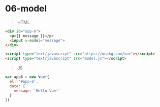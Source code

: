 # 06-model

>HTML
```html
<div id="app-6">
  <p>{{ message }}</p>
  <input v-model="message">
</div>

<script type="text/javascript" src="https://unpkg.com/vue"></script>
<script type="text/javascript" src="model.js"></script>
```

>JS
```javascript
var app6 = new Vue({
  el: '#app-6',
  data: {
    message: 'Hello Vue!'
  }
})
```